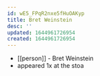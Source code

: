 ```yaml
---
id: wE5_FPqR2nxe5fHuOAKyp
title: Bret Weinstein
desc: ''
updated: 1644961726954
created: 1644961726954
---
```



- [[person]] - Bret Weinstein
- appeared 1x at the stoa
